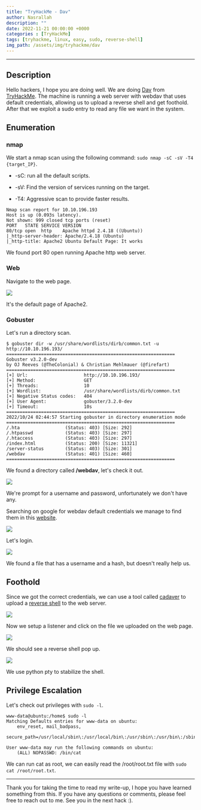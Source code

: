 ```yaml
---
title: "TryHackMe - Dav"
author: Nasrallah
description: ""
date: 2022-11-21 00:00:00 +0000
categories : [TryHackMe]
tags: [tryhackme, linux, easy, sudo, reverse-shell]
img_path: /assets/img/tryhackme/dav
---
```


<div align="center"> <script src="https://tryhackme.com/badge/367641"></script> </div>

---


## **Description**

Hello hackers, I hope you are doing well. We are doing [Dav](https://tryhackme.com/room/bsidesgtdav) from [TryHackMe](https://tryhackme.com). The machine is running a web server with webdav that uses default credentials, allowing us to upload a reverse shell and get foothold. After that we exploit a sudo entry to read any file we want in the system.

## **Enumeration**

### nmap

We start a nmap scan using the following command: `sudo nmap -sC -sV -T4 {target_IP}`.

- -sC: run all the default scripts.

- -sV: Find the version of services running on the target.

- -T4: Aggressive scan to provide faster results.

```terminal
Nmap scan report for 10.10.196.193
Host is up (0.093s latency).
Not shown: 999 closed tcp ports (reset)
PORT   STATE SERVICE VERSION
80/tcp open  http    Apache httpd 2.4.18 ((Ubuntu))
|_http-server-header: Apache/2.4.18 (Ubuntu)
|_http-title: Apache2 Ubuntu Default Page: It works
```

We found port 80 open running Apache http web server.

### Web

Navigate to the web page.

![](1.png)

It's the default page of Apache2.

### Gobuster

Let's run a directory scan.

```terminal
$ gobuster dir -w /usr/share/wordlists/dirb/common.txt -u http://10.10.196.193/                     
===============================================================
Gobuster v3.2.0-dev
by OJ Reeves (@TheColonial) & Christian Mehlmauer (@firefart)
===============================================================
[+] Url:                     http://10.10.196.193/
[+] Method:                  GET
[+] Threads:                 10
[+] Wordlist:                /usr/share/wordlists/dirb/common.txt
[+] Negative Status codes:   404
[+] User Agent:              gobuster/3.2.0-dev
[+] Timeout:                 10s
===============================================================
2022/10/24 02:44:57 Starting gobuster in directory enumeration mode
===============================================================
/.hta                 (Status: 403) [Size: 292]
/.htpasswd            (Status: 403) [Size: 297]
/.htaccess            (Status: 403) [Size: 297]
/index.html           (Status: 200) [Size: 11321]
/server-status        (Status: 403) [Size: 301]
/webdav               (Status: 401) [Size: 460]
===============================================================
```

We found a directory called **/webdav**, let's check it out.

![](2.png)

We're prompt for a username and password, unfortunately we don't have any.

Searching on google for webdav default credentials we manage to find them in this [website](https://xforeveryman.blogspot.com/2012/01/helper-webdav-xampp-173-default.html).

![](3.png)

Let's login.

![](4.png)

We found a file that has a username and a hash, but doesn't really help us.

## **Foothold**

Since we got the correct credentials, we can use a tool called [cadaver](https://book.hacktricks.xyz/network-services-pentesting/pentesting-web/put-method-webdav#cadaver) to upload a [reverse shell](https://github.com/pentestmonkey/php-reverse-shell/blob/master/php-reverse-shell.php) to the web server.

![](5.png)

Now we setup a listener and click on the file we uploaded on the web page.

![](6.png)

We should see a reverse shell pop up.

![](7.png)

We use python pty to stabilize the shell.

## **Privilege Escalation**

Let's check out privileges with `sudo -l`.

```terminal
www-data@ubuntu:/home$ sudo -l
Matching Defaults entries for www-data on ubuntu:
    env_reset, mail_badpass,
    secure_path=/usr/local/sbin\:/usr/local/bin\:/usr/sbin\:/usr/bin\:/sbin\:/bin\:/snap/bin

User www-data may run the following commands on ubuntu:
    (ALL) NOPASSWD: /bin/cat

```

We can run cat as root, we can easily read the /root/root.txt file with `sudo cat /root/root.txt`.

---

Thank you for taking the time to read my write-up, I hope you have learned something from this. If you have any questions or comments, please feel free to reach out to me. See you in the next hack :).
